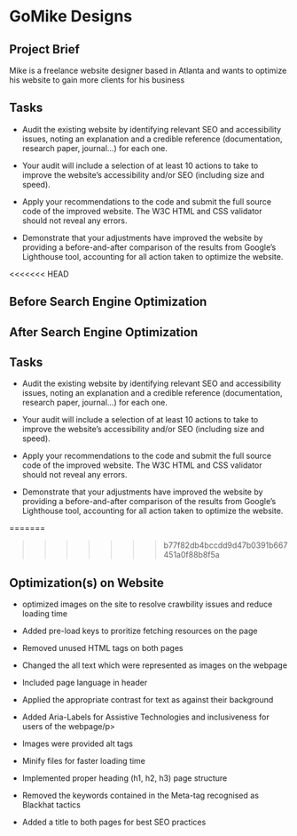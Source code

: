 <html lang="en">
<head></head>
<body>
<h1>GoMike Designs</h1>
<h2>Project Brief</h2>
<p>Mike is a freelance website designer based in Atlanta and wants to optimize his website to gain more clients for his business</p>
  
<h2>Tasks</h2>
<ul>
<li><p>Audit the existing website by identifying relevant SEO and accessibility issues, noting an explanation and a credible reference (documentation, research paper, journal…) for each one.</p></li> 
<li><p>Your audit will include a selection of at least 10 actions to take to improve the website’s accessibility and/or SEO (including size and speed).</p></li>
<li><p>Apply your recommendations to the code and submit the full source code of the improved website. The W3C HTML and CSS validator should not reveal any errors.</p></li> 
<li><p>Demonstrate that your adjustments have improved the website by providing a before-and-after comparison of the results from Google’s Lighthouse tool, accounting for all action taken to optimize the website.</p></li>
</ul>

<<<<<<< HEAD
<h2>Before Search Engine Optimization</h2>
<h2>After Search Engine Optimization</h2>

<h2>Tasks</h2>
<ul>
<li><p>Audit the existing website by identifying relevant SEO and accessibility issues, noting an explanation and a credible reference (documentation, research paper, journal…) for each one.</p></li>
<li><p>Your audit will include a selection of at least 10 actions to take to improve the website’s accessibility and/or SEO (including size and speed).</p></li>
<li><p>Apply your recommendations to the code and submit the full source code of the improved website. The W3C HTML and CSS validator should not reveal any errors.<p></li>
<li><p>Demonstrate that your adjustments have improved the website by providing a before-and-after comparison of the results from Google’s Lighthouse tool, accounting for all action taken to optimize the website.</p></li>
</ul>

=======
>>>>>>> b77f82db4bccdd9d47b0391b667451a0f88b8f5a
<h2>Optimization(s) on Website</h2>
<ul>
<li><p>optimized images on the site to resolve crawbility issues and reduce loading time</p></li>
<li><p>Added pre-load keys to proritize fetching resources on the page</p></li>
<li><p>Removed unused HTML tags on both pages</p></li>
<li><p>Changed the all text which were represented as images on the webpage</p></li>
<li><p>Included page language in header</p></li>
<li><p>Applied the appropriate contrast for text as against their background</p></li>
<li><p>Added Aria-Labels for Assistive Technologies and inclusiveness for users of the webpage/p></li>
<li><p>Images were provided alt tags</p></li>
<li><p>Minify files for faster loading time</p></li>
<li><p>Implemented proper heading (h1, h2, h3) page structure</p></li>
<li><p>Removed the keywords contained in the Meta-tag recognised as Blackhat tactics</p></li>
<li><p>Added a title to both pages for best SEO practices</p></li>
</ul>
